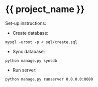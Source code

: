 # {{ project_name }}

Set-up instructions:

* Create database:

```
mysql -uroot -p < sql/create.sql
```

* Sync database:

```
python manage.py syncdb
```
* Run server:

```
python manage.py runserver 0.0.0.0:8080
```
